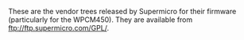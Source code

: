 These are the vendor trees released by Supermicro for their firmware
(particularly for the WPCM450). They are available from
ftp://ftp.supermicro.com/GPL/.
